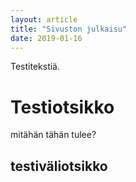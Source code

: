 ```yaml
---
layout: article
title: "Sivuston julkaisu"
date: 2019-01-16
---
```


Testitekstiä.

# Testiotsikko

mitähän tähän tulee?

## testiväliotsikko
